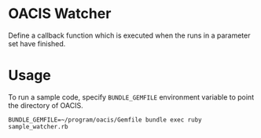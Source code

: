 # OACIS Watcher

Define a callback function which is executed when the runs in a parameter set have finished.

# Usage

To run a sample code, specify `BUNDLE_GEMFILE` environment variable to point the directory of OACIS.

```
BUNDLE_GEMFILE=~/program/oacis/Gemfile bundle exec ruby sample_watcher.rb
```

